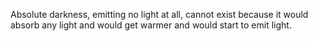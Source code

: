 Absolute darkness, emitting no light at all, cannot exist because it would absorb any light and would get warmer and would start to emit light.